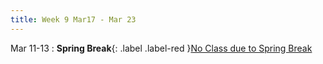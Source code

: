 ```yaml
---
title: Week 9 Mar17 - Mar 23
---
```

Mar 11-13 
: **Spring Break**{: .label .label-red }[No Class due to Spring Break](#)
